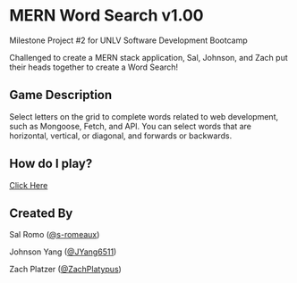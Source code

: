 # MERN Word Search v1.00

Milestone Project #2 for UNLV Software Development Bootcamp

Challenged to create a MERN stack application, Sal, Johnson, and Zach put their heads together to create a Word Search!

## Game Description

Select letters on the grid to complete words related to web development, such as Mongoose, Fetch, and API. You can select words that are horizontal, vertical, or diagonal, and forwards or backwards.

## How do I play?

[Click Here](https://team-wordsearch.onrender.com/)

## Created By

Sal Romo ([@s-romeaux](https://github.com/s-romeaux))

Johnson Yang ([@JYang6511](https://github.com/JYang6511))

Zach Platzer ([@ZachPlatypus](https://github.com/zachplatypus))